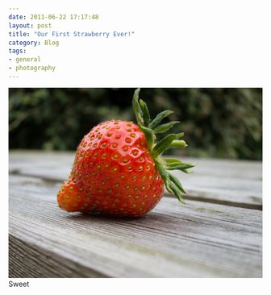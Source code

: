 ```yaml
---
date: 2011-06-22 17:17:48
layout: post
title: "Our First Strawberry Ever!"
category: Blog
tags:
- general
- photography
---
```


<img src="/images/2011/img_0626.jpg" width="700">
Sweet
